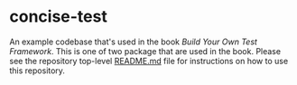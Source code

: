 # concise-test

An example codebase that's used in the book _Build Your Own Test Framework_. This is one of two package that are used in the book. Please see the repository top-level [README.md](../../../README.md) file for instructions on how to use this repository.
